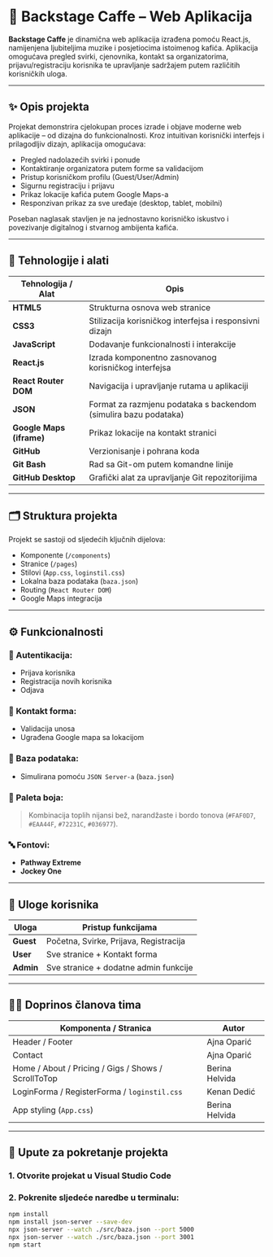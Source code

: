 # 🎸 Backstage Caffe – Web Aplikacija

**Backstage Caffe** je dinamična web aplikacija izrađena pomoću React.js, namijenjena ljubiteljima muzike i posjetiocima istoimenog kafića. Aplikacija omogućava pregled svirki, cjenovnika, kontakt sa organizatorima, prijavu/registraciju korisnika te upravljanje sadržajem putem različitih korisničkih uloga.

---

## ✨ Opis projekta

Projekat demonstrira cjelokupan proces izrade i objave moderne web aplikacije – od dizajna do funkcionalnosti. Kroz intuitivan korisnički interfejs i prilagodljiv dizajn, aplikacija omogućava:

- Pregled nadolazećih svirki i ponude
- Kontaktiranje organizatora putem forme sa validacijom
- Pristup korisničkom profilu (Guest/User/Admin)
- Sigurnu registraciju i prijavu
- Prikaz lokacije kafića putem Google Maps-a
- Responzivan prikaz za sve uređaje (desktop, tablet, mobilni)

Poseban naglasak stavljen je na jednostavno korisničko iskustvo i povezivanje digitalnog i stvarnog ambijenta kafića.

---

## 🧰 Tehnologije i alati

| Tehnologija / Alat         | Opis |
|---------------------------|------|
| **HTML5**                 | Strukturna osnova web stranice |
| **CSS3**                  | Stilizacija korisničkog interfejsa i responsivni dizajn |
| **JavaScript**            | Dodavanje funkcionalnosti i interakcije |
| **React.js**              | Izrada komponentno zasnovanog korisničkog interfejsa |
| **React Router DOM**      | Navigacija i upravljanje rutama u aplikaciji |
| **JSON**                  | Format za razmjenu podataka s backendom (simulira bazu podataka) |
| **Google Maps (iframe)** | Prikaz lokacije na kontakt stranici |
| **GitHub**                | Verzionisanje i pohrana koda |
| **Git Bash**              | Rad sa Git-om putem komandne linije |
| **GitHub Desktop**        | Grafički alat za upravljanje Git repozitorijima |

---

## 🗂️ Struktura projekta

Projekt se sastoji od sljedećih ključnih dijelova:

- Komponente (`/components`)
- Stranice (`/pages`)
- Stilovi (`App.css`, `loginstil.css`)
- Lokalna baza podataka (`baza.json`)
- Routing (`React Router DOM`)
- Google Maps integracija

---

## ⚙️ Funkcionalnosti

### 🔐 Autentikacija:
- Prijava korisnika
- Registracija novih korisnika
- Odjava

### 💬 Kontakt forma:
- Validacija unosa
- Ugrađena Google mapa sa lokacijom

### 💾 Baza podataka:
- Simulirana pomoću `JSON Server-a` (`baza.json`)

### 🎨 Paleta boja:
> Kombinacija toplih nijansi bež, narandžaste i bordo tonova (`#FAF0D7`, `#EAA44F`, `#72231C`, `#036977`).

### 🔤 Fontovi:
- **Pathway Extreme**
- **Jockey One**

---

## 👥 Uloge korisnika

| Uloga  | Pristup funkcijama |
|--------|--------------------|
| **Guest** | Početna, Svirke, Prijava, Registracija |
| **User**  | Sve stranice + Kontakt forma |
| **Admin** | Sve stranice + dodatne admin funkcije |

---

## 👩‍💻 Doprinos članova tima

| Komponenta / Stranica     | Autor           |
|---------------------------|------------------|
| Header / Footer           | Ajna Oparić      |
| Contact                   | Ajna Oparić      |
| Home / About / Pricing / Gigs / Shows / ScrollToTop | Berina Helvida |
| LoginForma / RegisterForma / `loginstil.css` | Kenan Dedić |
| App styling (`App.css`)   | Berina Helvida   |

---

## 🚀 Upute za pokretanje projekta

### 1. Otvorite projekat u Visual Studio Code

### 2. Pokrenite sljedeće naredbe u terminalu:

```bash
npm install
npm install json-server --save-dev
npx json-server --watch ./src/baza.json --port 5000
npx json-server --watch ./src/baza.json --port 3001
npm start
